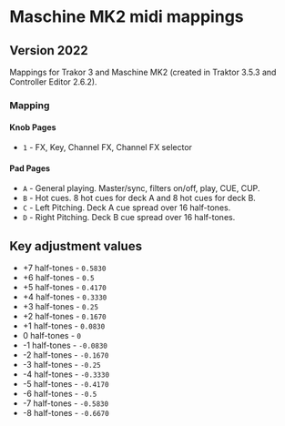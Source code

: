 # Maschine MK2 midi mappings

## Version 2022

Mappings for Trakor 3 and Maschine MK2 (created in Traktor 3.5.3 and Controller Editor 2.6.2).

### Mapping

#### Knob Pages

* `1` - FX, Key, Channel FX, Channel FX selector

#### Pad Pages

* `A` - General playing. Master/sync, filters on/off, play, CUE, CUP.
* `B` - Hot cues. 8 hot cues for deck A and 8 hot cues for deck B.
* `C` - Left Pitching. Deck A cue spread over 16 half-tones.
* `D` - Right Pitching. Deck B cue spread over 16 half-tones.

## Key adjustment values

* +7 half-tones - `0.5830`
* +6 half-tones - `0.5`
* +5 half-tones - `0.4170`
* +4 half-tones - `0.3330`
* +3 half-tones - `0.25`
* +2 half-tones - `0.1670`
* +1 half-tones - `0.0830`
* 0 half-tones - `0`
* -1 half-tones - `-0.0830`
* -2 half-tones - `-0.1670`
* -3 half-tones - `-0.25`
* -4 half-tones - `-0.3330`
* -5 half-tones - `-0.4170`
* -6 half-tones - `-0.5`
* -7 half-tones - `-0.5830`
* -8 half-tones - `-0.6670`
